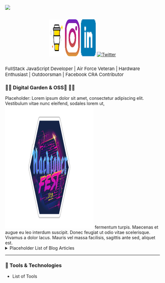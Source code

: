[<img src="https://pbs.twimg.com/card_img/1304401467663626241/U_af5EkO?format=jpg&name=small">](https://dev.to/jacobmgevans)

<section style="display: flex;
  justify-content: center;">

<a href="https://www.buymeacoffee.com/JacobMGEvans" target="_blank"><img src="./assets/by-me-a-coffee.png" alt="Buy Me A Coffee" style="height: 3vh !important;width: 5vw !important;" ></a>
[<img src="./assets/instagram.jpg" style="height: 3vh !important;width: 5vw !important;">](https://www.instagram.com/jacobmgevans)
[<img src="./assets/linkedin.png" style="height: 3vh !important;width: 5vw !important;">](https://www.linkedin.com/in/jacob-m-g-evans/)
[![Twitter](https://img.shields.io/twitter/follow/JacobMGEvans?style=social)](https://twitter.com/JacobMGEvans)

</section>

<span style="font-size: 15px">FullStack JavaScript Developer | Air Force Veteran | Hardware Enthusiast | Outdoorsman | Facebook CRA Contributor </span>
<br/>

<h3>🚧🚧 Digital Garden & OSS🌱 🚧🚧</h3>
<article>
Placeholder:
Lorem ipsum dolor sit amet, consectetur adipiscing elit. Vestibulum vitae nunc eleifend, sodales lorem ut,
<a href="https://dev.to/jacobmgevans"><img src="./assets/hacktoberfest.png" style="height: 10vh !important;width: 30vw !important;"/></a> fermentum turpis. Maecenas et augue eu leo interdum suscipit. Donec feugiat ut odio vitae scelerisque. Vivamus a dolor lacus. Mauris vel massa facilisis, sagittis ante sed, aliquet est.
</article>

<details>
<summary>Placeholder List of Blog Articles</summary>
<br>
This is how you dropdown.
</details>

---

<h3>🧰 Tools & Technologies</h3>

- List of Tools
<!-- (get gifs, interactive visuals) -->

<!-- [![Jacob's github stats](https://github-readme-stats.vercel.app/api?username=JacobMGEvans)](https://github.com/JacobMGEvans/github-readme-stats) -->
